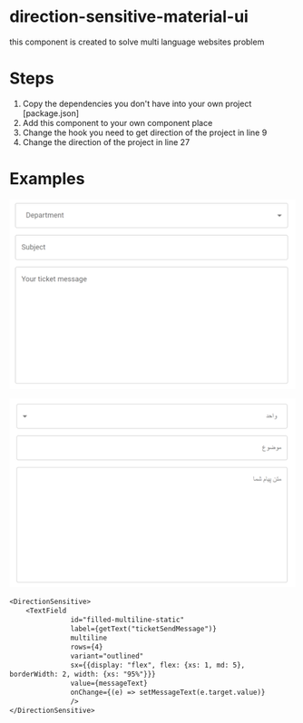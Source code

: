 # direction-sensitive-material-ui
this component is created to solve multi language websites problem



# Steps

1. Copy the dependencies you don't have into your own project [package.json]
2. Add this component to your own component place
3. Change the hook you need to get direction of the project in line 9
4. Change the direction of the project in line 27



# Examples

![left to right](https://github.com/sadeghesfahani/direction-sensitive-material-ui/blob/main/ltr.png)

![right to left](https://github.com/sadeghesfahani/direction-sensitive-material-ui/blob/main/rtl.png)


```
<DirectionSensitive>
    <TextField
               id="filled-multiline-static"
               label={getText("ticketSendMessage")}
               multiline
               rows={4}
               variant="outlined"
               sx={{display: "flex", flex: {xs: 1, md: 5}, borderWidth: 2, width: {xs: "95%"}}}
               value={messageText}
               onChange={(e) => setMessageText(e.target.value)}
               />
</DirectionSensitive>
```
